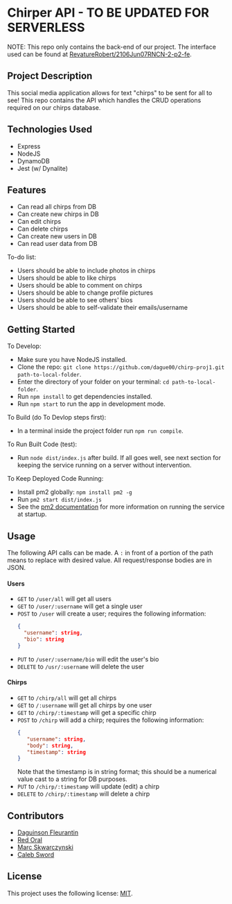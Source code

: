 # Chirper API - TO BE UPDATED FOR SERVERLESS

NOTE: This repo only contains the back-end of our project.
The interface used can be found at [RevatureRobert/2106Jun07RNCN-2-p2-fe](https://github.com/RevatureRobert/2106Jun07RNCN-2-p2-fe).

## Project Description

This social media application allows for text "chirps" to be sent for all to see!
This repo contains the API which handles the CRUD operations required on our chirps database.

## Technologies Used

- Express
- NodeJS
- DynamoDB
- Jest (w/ Dynalite)

## Features

- Can read all chirps from DB
- Can create new chirps in DB
- Can edit chirps
- Can delete chirps
- Can create new users in DB
- Can read user data from DB

To-do list:

- Users should be able to include photos in chirps
- Users should be able to like chirps
- Users should be able to comment on chirps
- Users should be able to change profile pictures
- Users should be able to see others' bios
- Users should be able to self-validate their emails/username

## Getting Started

To Develop:

- Make sure you have NodeJS installed.
- Clone the repo: `git clone https://github.com/dague00/chirp-proj1.git path-to-local-folder`.
- Enter the directory of your folder on your terminal: `cd path-to-local-folder`.
- Run `npm install` to get dependencies installed.
- Run `npm start` to run the app in development mode.

To Build (do To Devlop steps first):

- In a terminal inside the project folder run `npm run compile`.

To Run Built Code (test):

- Run `node dist/index.js` after build. If all goes well, see next section for keeping the service running on a server without intervention.

To Keep Deployed Code Running:

- Install pm2 globally: `npm install pm2 -g`
- Run `pm2 start dist/index.js`
- See the [pm2 documentation](https://pm2.keymetrics.io/docs/usage/quick-start/) for more information on running the service at startup.

## Usage

The following API calls can be made.
A `:` in front of a portion of the path means to replace with desired value.
All request/response bodies are in JSON.

#### Users

- `GET` to `/user/all` will get all users
- `GET` to `/user/:username` will get a single user
- `POST` to `/user` will create a user; requires the following information:
  ```JSON
  {
    "username": string,
    "bio": string
  }
  ```
- `PUT` to `/user/:username/bio` will edit the user's bio
- `DELETE` to `/usr/:username` will delete the user

#### Chirps

- `GET` to `/chirp/all` will get all chirps
- `GET` to `/:username` will get all chirps by one user
- `GET` to `/chirp/:timestamp` will get a specific chirp
- `POST` to `/chirp` will add a chirp; requires the following information:
  ```JSON
  {
     "username": string,
     "body": string,
     "timestamp": string
  }
  ```
  Note that the timestamp is in string format; this should be a numerical value cast to a string for DB purposes.
- `PUT` to `/chirp/:timestamp` will update (edit) a chirp
- `DELETE` to `/chirp/:timestamp` will delete a chirp

## Contributors

- [Daguinson Fleurantin](https://github.com/dague00)
- [Red Oral](https://github.com/redoral)
- [Marc Skwarczynski](https://github.com/marcski55)
- [Caleb Sword](https://github.com/calebmsword)

## License

This project uses the following license: [MIT](https://github.com/dague00/chirp-proj1/blob/51cb09bfc21f852797b836455cc1a29b2e18bd4e/LICENSE).
